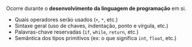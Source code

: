 Ocorre durante o **desenvolvimento da linguagem de programação** em si.
- Quais operadores serão usados (`+`, `*`, etc.)
- Sintaxe geral (uso de chaves, indentação, ponto e vírgula, etc.)
- Palavras-chave reservadas (`if`, `while`, `return`, etc.)
- Semântica dos tipos primitivos (ex: o que significa `int`, `float`, etc.)